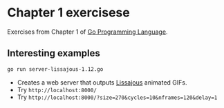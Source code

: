 Chapter 1 exercisese
====================

Exercises from Chapter 1 of [Go Programming Language](http://www.gopl.io/).

Interesting examples
--------------------

```bash
go run server-lissajous-1.12.go
```
- Creates a web server that outputs [Lissajous](https://en.wikipedia.org/wiki/Lissajous_curve) animated GIFs.
- Try `http://localhost:8000/` 
- Try `http://localhost:8000/?size=270&cycles=10&nframes=120&delay=1`
